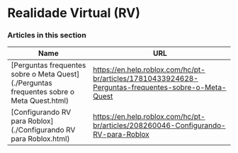 # Realidade Virtual (RV)  
### Articles in this section
Name|URL
-|-
[Perguntas frequentes sobre o Meta Quest](./Perguntas frequentes sobre o Meta Quest.html) |https://en.help.roblox.com/hc/pt-br/articles/17810433924628-Perguntas-frequentes-sobre-o-Meta-Quest
[Configurando RV para Roblox](./Configurando RV para Roblox.html) |https://en.help.roblox.com/hc/pt-br/articles/208260046-Configurando-RV-para-Roblox